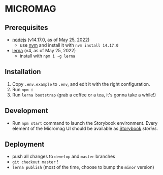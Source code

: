 # MICROMAG

## Prerequisites

* [nodejs](https://nodejs.org/en/) (v14.17.0, as of May 25, 2022)
    - use [nvm](https://github.com/nvm-sh/nvm) and install it with `nvm install 14.17.0`
* [lerna](https://lerna.js.org/) (v4, as of May 25, 2022)
    - install with `npm i -g lerna`

## Installation

1. Copy `.env.example` to `.env`, and edit it with the right configuration.
2. Run `npm i`
3. Run `lerna bootstrap` (grab a coffee or a tea, it's gonna take a while!)

## Development

* Run `npm start` command to launch the Storybook environment. Every element of the Micromag UI should be available as [Storybook](https://storybook.js.org/) _stories_.

## Deployment

* push all changes to `develop` and `master` branches
* `git checkout master` !
* `lerna publish` (most of the time, choose to bump the `minor` version)
